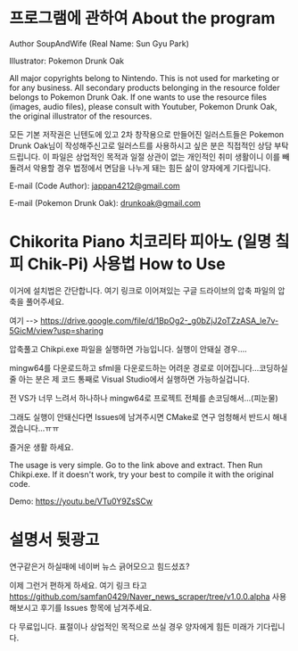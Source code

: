 # 프로그램에 관하여 About the program

Author SoupAndWife (Real Name: Sun Gyu Park)

Illustrator: Pokemon Drunk Oak
    
All major copyrights belong to Nintendo. This is not used for marketing or for any business. All secondary products belonging in the resource folder belongs to Pokemon Drunk Oak.
If one wants to use the resource files (images, audio files), please consult with Youtuber, Pokemon Drunk Oak, the original illustrator of the resources.

모든 기본 저작권은 닌텐도에 있고 2차 창작용으로 만들어진 일러스트들은 Pokemon Drunk Oak님이 작성해주신고로 일러스트를 사용하시고 싶은 분은 직접적인 상담 부탁드립니다.
이 파일은 상업적인 목적과 일절 상관이 없는 개인적인 취미 생활이니 이를 빼돌려서 악용할 경우 법정에서 면담을 나누게 돼는 힘든 삶이 양자에게 기다립니다.

E-mail (Code Author): jappan4212@gmail.com

E-mail (Pokemon Drunk Oak): drunkoak@gmail.com

# Chikorita Piano 치코리타 피아노 (일명 칰피 Chik-Pi) 사용법 How to Use
이거에 설치법은 간단합니다. 여기 링크로 이어져있는 구글 드라이브의 압축 파일의 압축을 풀어주세요.

여기 --> https://drive.google.com/file/d/1BpOg2-_g0bZjJ2oTZzASA_le7v-5GicM/view?usp=sharing

압축풀고 Chikpi.exe 파일을 실행하면 가능입니다. 실행이 안돼실 경우....

mingw64를 다운로드하고 sfml을 다운로드하는 어려운 경로로 이어집니다...코딩하실줄 아는 분은 제 코드 통째로 Visual Studio에서 실행하면 가능하실겁니다.

전 VS가 너무 느려서 하나하나 mingw64로 프로젝트 전체를 손코딩해서...(피눈물)

그래도 실행이 안돼신다면 Issues에 남겨주시면 CMake로 연구 엄청해서 반드시 해내겠습니다...ㅠㅠ

즐거운 생활 하세요.

The usage is very simple. Go to the link above and extract. Then Run Chikpi.exe. If it doesn't work, try your best to compile it with the original code.

Demo: https://youtu.be/VTu0Y9ZsSCw

# 설명서 뒷광고

연구같은거 하실때에 네이버 뉴스 긁어모으고 힘드셨죠?

이제 그런거 편하게 하세요. 여기 링크 타고 https://github.com/samfan0429/Naver_news_scraper/tree/v1.0.0.alpha 사용해보시고 후기를 Issues 항목에 남겨주세요.

다 무료입니다. 표절이나 상업적인 목적으로 쓰실 경우 양자에게 힘든 미래가 기다립니다.
